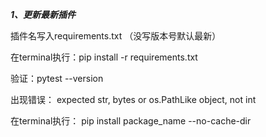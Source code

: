 ***1、更新最新插件***

插件名写入requirements.txt （没写版本号默认最新）

在terminal执行：pip install -r requirements.txt 

验证：pytest --version


出现错误： expected str, bytes or os.PathLike object, not int

在terminal执行： pip install package_name --no-cache-dir
